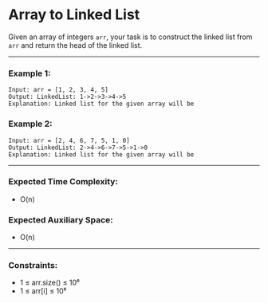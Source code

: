 # Array to Linked List

Given an array of integers `arr`, your task is to construct the linked list from `arr` and return the head of the linked list.

---

### Example 1:
```
Input: arr = [1, 2, 3, 4, 5]
Output: LinkedList: 1->2->3->4->5
Explanation: Linked list for the given array will be
```

### Example 2:
```
Input: arr = [2, 4, 6, 7, 5, 1, 0]
Output: LinkedList: 2->4->6->7->5->1->0
Explanation: Linked list for the given array will be
```

---

### Expected Time Complexity:
- O(n)

### Expected Auxiliary Space:
- O(n)

---

### Constraints:
- 1 ≤ arr.size() ≤ 10⁶  
- 1 ≤ arr[i] ≤ 10⁶
